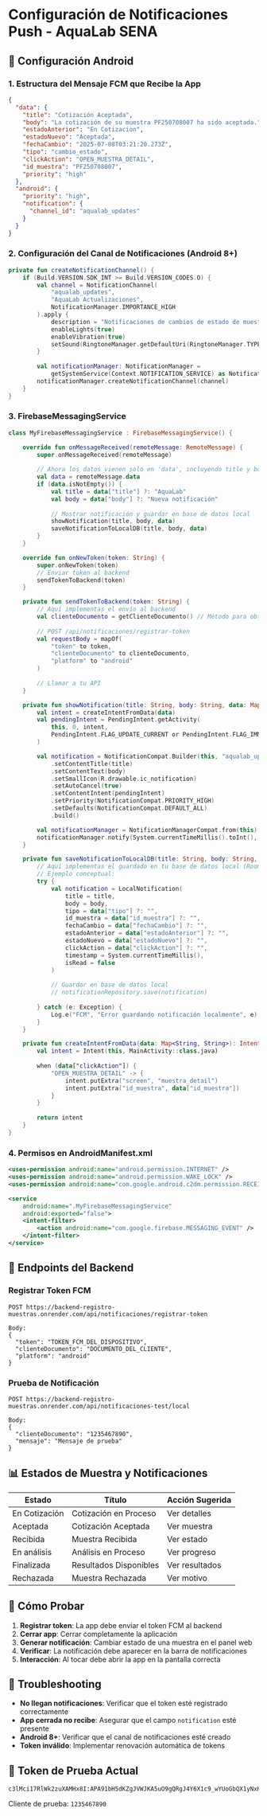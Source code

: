 # Configuración de Notificaciones Push - AquaLab SENA

## 📱 Configuración Android

### 1. Estructura del Mensaje FCM que Recibe la App

```json
{
  "data": {
    "title": "Cotización Aceptada",
    "body": "La cotización de su muestra PF250708007 ha sido aceptada.",
    "estadoAnterior": "En Cotizacion",
    "estadoNuevo": "Aceptada",
    "fechaCambio": "2025-07-08T03:21:20.273Z",
    "tipo": "cambio_estado",
    "clickAction": "OPEN_MUESTRA_DETAIL",
    "id_muestra": "PF250708007",
    "priority": "high"
  },
  "android": {
    "priority": "high",
    "notification": {
      "channel_id": "aqualab_updates"
    }
  }
}
```

### 2. Configuración del Canal de Notificaciones (Android 8+)

```kotlin
private fun createNotificationChannel() {
    if (Build.VERSION.SDK_INT >= Build.VERSION_CODES.O) {
        val channel = NotificationChannel(
            "aqualab_updates",
            "AquaLab Actualizaciones",
            NotificationManager.IMPORTANCE_HIGH
        ).apply {
            description = "Notificaciones de cambios de estado de muestras"
            enableLights(true)
            enableVibration(true)
            setSound(RingtoneManager.getDefaultUri(RingtoneManager.TYPE_NOTIFICATION), null)
        }
        
        val notificationManager: NotificationManager =
            getSystemService(Context.NOTIFICATION_SERVICE) as NotificationManager
        notificationManager.createNotificationChannel(channel)
    }
}
```

### 3. FirebaseMessagingService

```kotlin
class MyFirebaseMessagingService : FirebaseMessagingService() {

    override fun onMessageReceived(remoteMessage: RemoteMessage) {
        super.onMessageReceived(remoteMessage)
        
        // Ahora los datos vienen solo en 'data', incluyendo title y body
        val data = remoteMessage.data
        if (data.isNotEmpty()) {
            val title = data["title"] ?: "AquaLab"
            val body = data["body"] ?: "Nueva notificación"
            
            // Mostrar notificación y guardar en base de datos local
            showNotification(title, body, data)
            saveNotificationToLocalDB(title, body, data)
        }
    }

    override fun onNewToken(token: String) {
        super.onNewToken(token)
        // Enviar token al backend
        sendTokenToBackend(token)
    }

    private fun sendTokenToBackend(token: String) {
        // Aquí implementas el envío al backend
        val clienteDocumento = getClienteDocumento() // Método para obtener documento del cliente
        
        // POST /api/notificaciones/registrar-token
        val requestBody = mapOf(
            "token" to token,
            "clienteDocumento" to clienteDocumento,
            "platform" to "android"
        )
        
        // Llamar a tu API
    }

    private fun showNotification(title: String, body: String, data: Map<String, String>) {
        val intent = createIntentFromData(data)
        val pendingIntent = PendingIntent.getActivity(
            this, 0, intent,
            PendingIntent.FLAG_UPDATE_CURRENT or PendingIntent.FLAG_IMMUTABLE
        )

        val notification = NotificationCompat.Builder(this, "aqualab_updates")
            .setContentTitle(title)
            .setContentText(body)
            .setSmallIcon(R.drawable.ic_notification)
            .setAutoCancel(true)
            .setContentIntent(pendingIntent)
            .setPriority(NotificationCompat.PRIORITY_HIGH)
            .setDefaults(NotificationCompat.DEFAULT_ALL)
            .build()

        val notificationManager = NotificationManagerCompat.from(this)
        notificationManager.notify(System.currentTimeMillis().toInt(), notification)
    }

    private fun saveNotificationToLocalDB(title: String, body: String, data: Map<String, String>) {
        // Aquí implementas el guardado en tu base de datos local (Room, SQLite, etc.)
        // Ejemplo conceptual:
        try {
            val notification = LocalNotification(
                title = title,
                body = body,
                tipo = data["tipo"] ?: "",
                id_muestra = data["id_muestra"] ?: "",
                fechaCambio = data["fechaCambio"] ?: "",
                estadoAnterior = data["estadoAnterior"] ?: "",
                estadoNuevo = data["estadoNuevo"] ?: "",
                clickAction = data["clickAction"] ?: "",
                timestamp = System.currentTimeMillis(),
                isRead = false
            )
            
            // Guardar en base de datos local
            // notificationRepository.save(notification)
            
        } catch (e: Exception) {
            Log.e("FCM", "Error guardando notificación localmente", e)
        }
    }

    private fun createIntentFromData(data: Map<String, String>): Intent {
        val intent = Intent(this, MainActivity::class.java)
        
        when (data["clickAction"]) {
            "OPEN_MUESTRA_DETAIL" -> {
                intent.putExtra("screen", "muestra_detail")
                intent.putExtra("id_muestra", data["id_muestra"])
            }
        }
        
        return intent
    }
}
```

### 4. Permisos en AndroidManifest.xml

```xml
<uses-permission android:name="android.permission.INTERNET" />
<uses-permission android:name="android.permission.WAKE_LOCK" />
<uses-permission android:name="com.google.android.c2dm.permission.RECEIVE" />

<service
    android:name=".MyFirebaseMessagingService"
    android:exported="false">
    <intent-filter>
        <action android:name="com.google.firebase.MESSAGING_EVENT" />
    </intent-filter>
</service>
```

## 🔄 Endpoints del Backend

### Registrar Token FCM
```
POST https://backend-registro-muestras.onrender.com/api/notificaciones/registrar-token

Body:
{
  "token": "TOKEN_FCM_DEL_DISPOSITIVO",
  "clienteDocumento": "DOCUMENTO_DEL_CLIENTE",
  "platform": "android"
}
```

### Prueba de Notificación
```
POST https://backend-registro-muestras.onrender.com/api/notificaciones-test/local

Body:
{
  "clienteDocumento": "1235467890",
  "mensaje": "Mensaje de prueba"
}
```

## 📊 Estados de Muestra y Notificaciones

| Estado | Título | Acción Sugerida |
|--------|--------|----------------|
| En Cotización | Cotización en Proceso | Ver detalles |
| Aceptada | Cotización Aceptada | Ver muestra |
| Recibida | Muestra Recibida | Ver estado |
| En análisis | Análisis en Proceso | Ver progreso |
| Finalizada | Resultados Disponibles | Ver resultados |
| Rechazada | Muestra Rechazada | Ver motivo |

## 🧪 Cómo Probar

1. **Registrar token**: La app debe enviar el token FCM al backend
2. **Cerrar app**: Cerrar completamente la aplicación
3. **Generar notificación**: Cambiar estado de una muestra en el panel web
4. **Verificar**: La notificación debe aparecer en la barra de notificaciones
5. **Interacción**: Al tocar debe abrir la app en la pantalla correcta

## 🔧 Troubleshooting

- **No llegan notificaciones**: Verificar que el token esté registrado correctamente
- **App cerrada no recibe**: Asegurar que el campo `notification` esté presente
- **Android 8+**: Verificar que el canal de notificaciones esté creado
- **Token inválido**: Implementar renovación automática de tokens

## 📱 Token de Prueba Actual
```
c3lMci17RlWk2zuXAMHx8I:APA91bH5dKZgJVWJKA5uO9gQRgJ4Y6X1c9_wYUoGbQX1yNxKKRrqUPe5Kd_1sOjNGWZx2L3M7nH8F
```

Cliente de prueba: `1235467890`
